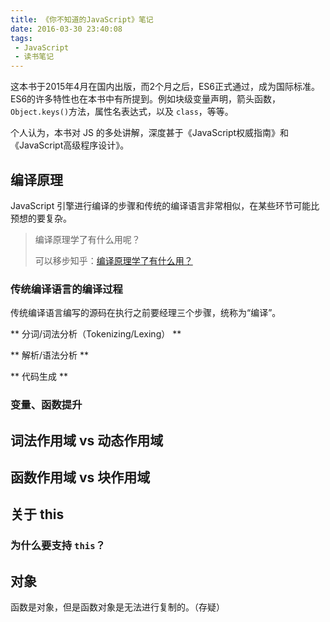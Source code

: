 ```yaml
---
title: 《你不知道的JavaScript》笔记
date: 2016-03-30 23:40:08
tags: 
 - JavaScript
 - 读书笔记
---
```


这本书于2015年4月在国内出版，而2个月之后，ES6正式通过，成为国际标准。ES6的许多特性也在本书中有所提到。例如块级变量声明，箭头函数，`Object.keys()`方法，属性名表达式，以及 `class`，等等。

个人认为，本书对 JS 的多处讲解，深度甚于《JavaScript权威指南》和《JavaScript高级程序设计》。

<!-- more -->

## 编译原理

JavaScript 引擎进行编译的步骤和传统的编译语言非常相似，在某些环节可能比预想的要复杂。

> 编译原理学了有什么用呢？
>
> 可以移步知乎：[编译原理学了有什么用？](https://www.zhihu.com/question/21755487)

### 传统编译语言的编译过程

传统编译语言编写的源码在执行之前要经理三个步骤，统称为“编译”。

** 分词/词法分析（Tokenizing/Lexing） **

** 解析/语法分析 **

** 代码生成 **

### 变量、函数提升


## 词法作用域 vs 动态作用域


## 函数作用域 vs 块作用域


## 关于 this

### 为什么要支持 `this`？

## 对象

函数是对象，但是函数对象是无法进行复制的。（存疑）

